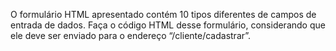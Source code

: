 O formulário HTML apresentado contém 10 tipos diferentes de campos de entrada de dados. Faça o código HTML desse formulário, considerando que ele deve ser enviado para o endereço “/cliente/cadastrar”.